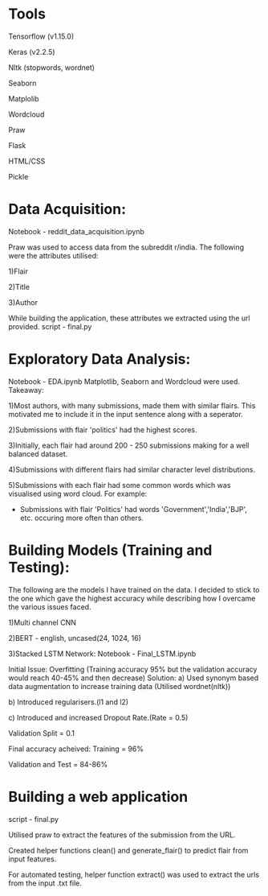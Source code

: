 # Tools

Tensorflow (v1.15.0)

Keras (v2.2.5)

Nltk (stopwords, wordnet)

Seaborn

Matplolib

Wordcloud

Praw

Flask

HTML/CSS

Pickle


# Data Acquisition:
Notebook - reddit_data_acquisition.ipynb

Praw was used to access data from the subreddit r/india.
The following were the attributes utilised:

1)Flair

2)Title

3)Author

While building the application, these attributes we extracted using the url provided.
script - final.py

# Exploratory Data Analysis:
Notebook - EDA.ipynb
Matplotlib, Seaborn and Wordcloud were used.
Takeaway:

1)Most authors, with many submissions, made them with similar flairs. This motivated me to include it in the input sentence along with a seperator.

2)Submissions with flair 'politics' had the highest scores.

3)Initially, each flair had around 200 - 250 submissions making for a well balanced dataset.

4)Submissions with different flairs had similar character level distributions.

5)Submissions with each flair had some common words which was visualised using word cloud. For example:
- Submissions with flair 'Politics' had words 'Government','India','BJP', etc. occuring more often than others.

# Building Models (Training and Testing):
The following are the models I have trained on the data. I decided to stick to the one which gave the highest accuracy while describing how I overcame the various issues faced.

1)Multi channel CNN

2)BERT - english, uncased(24, 1024, 16)

3)Stacked LSTM Network:
Notebook - Final_LSTM.ipynb

Initial Issue: Overfitting (Training accuracy 95% but the validation accuracy would reach 40-45% and then decrease)
Solution:
a) Used synonym based data augmentation to increase training data (Utilised wordnet(nltk))

b) Introduced regularisers.(l1 and l2)

c) Introduced and increased Dropout Rate.(Rate = 0.5)

Validation Split = 0.1

Final accuracy acheived:
Training = 96%

Validation and Test = 84-86%

# Building a web application
script - final.py

Utilised praw to extract the features of the submission from the URL.

Created helper functions clean() and generate_flair() to predict flair from input features.

For automated testing, helper function extract() was used to extract the urls from the input .txt file.


